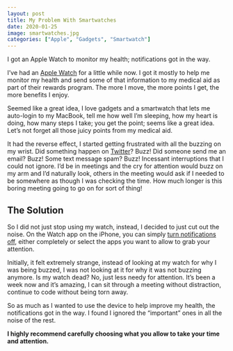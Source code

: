 ```yaml
---
layout: post
title: My Problem With Smartwatches
date: 2020-01-25
image: smartwatches.jpg
categories: ["Apple", "Gadgets", "Smartwatch"]
---
```



<p class="intro"><span class="dropcap">I</span> got an Apple Watch to monitor my health; notifications got in the way.</p>

I’ve had an [Apple Watch](https://www.apple.com/watch/) for a little while now. I got it mostly to help me monitor my health and send some of that information to my medical aid as part of their rewards program. The more I move, the more points I get, the more benefits I enjoy.

Seemed like a great idea, I love gadgets and a smartwatch that lets me auto-login to my MacBook, tell me how well I’m sleeping, how my heart is doing, how many steps I take; you get the point; seems like a great idea. Let’s not forget all those juicy points from my medical aid.

It had the reverse effect, I started getting frustrated with all the buzzing on my wrist. Did something happen on [Twitter](https://twitter.com/penkin)? Buzz! Did someone send me an email? Buzz! Some text message spam? Buzz! Incessant interruptions that I could not ignore. I’d be in meetings and the cry for attention would buzz on my arm and I’d naturally look, others in the meeting would ask if I needed to be somewhere as though I was checking the time. How much longer is this boring meeting going to go on for sort of thing!

## The Solution

So I did not just stop using my watch, instead, I decided to just cut out the noise. On the Watch app on the iPhone, you can simply [turn notifications off](https://support.apple.com/en-gb/HT204791), either completely or select the apps you want to allow to grab your attention.

Initially, it felt extremely strange, instead of looking at my watch for why I was being buzzed, I was not looking at it for why it was not buzzing anymore. Is my watch dead? No, just less needy for attention. It’s been a week now and it’s amazing, I can sit through a meeting without distraction, continue to code without being torn away.

So as much as I wanted to use the device to help improve my health, the notifications got in the way. I found I ignored the “important” ones in all the noise of the rest.

**I highly recommend carefully choosing what you allow to take your time and attention.**